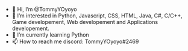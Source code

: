- 👋 Hi, I’m @TommyYOyoyo
- 👀 I’m interested in Python, Javascript, CSS, HTML, Java, C#, C/C++, Game developement, Web developement and Applications developement.
- 🌱 I’m currently learning Python
- 📫 How to reach me discord: TommyYOyoyo#2469

<!---
TommyYOyoyo/TommyYOyoyo is a ✨ special ✨ repository because its `README.md` (this file) appears on your GitHub profile.
You can click the Preview link to take a look at your changes.
--->
